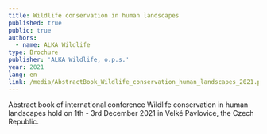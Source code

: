 ```yaml
---
title: Wildlife conservation in human landscapes
published: true
public: true
authors:
  - name: ALKA Wildlife
type: Brochure
publisher: 'ALKA Wildlife, o.p.s.'
year: 2021
lang: en
link: /media/AbstractBook_Wildlife_conservation_human_landscapes_2021.pdf
---
```

Abstract book of international conference Wildlife conservation in human landscapes hold on 1th - 3rd December 2021 in Velké Pavlovice, the Czech Republic.
